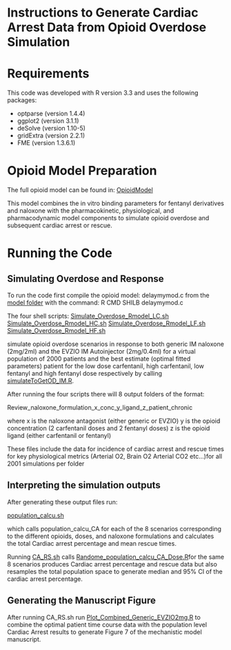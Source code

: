 ﻿# Instructions to Generate Cardiac Arrest Data from Opioid Overdose Simulation


# Requirements
This code was developed with R version 3.3 and uses the following packages:

* optparse (version 1.4.4)
* ggplot2 (version 3.1.1)
* deSolve (version 1.10-5)
* gridExtra (version 2.2.1)
* FME (version 1.3.6.1)

# Opioid Model Preparation
The full opioid model can be found in: [OpioidModel](https://github.com/FDA/Mechanistic-PK-PD-Model-to-Rescue-Opiod-Overdose/Figure_7/models/modelWithSimpleVentilatoryCollapse_IM/delaymymod.c)

This model combines the in vitro binding parameters for fentanyl derivatives and naloxone with the pharmacokinetic, physiological, and pharmacodynamic model components to simulate opioid overdose and subsequent cardiac arrest or rescue.

# Running the Code

## Simulating Overdose and Response

To run the code first compile the opioid model: delaymymod.c from the [model folder](https://github.com/FDA/Mechanistic-PK-PD-Model-to-Rescue-Opiod-Overdose/Figure_7/models/modelWithSimpleVentilatoryCollapse_IM/)
with the command:  R CMD SHILB delaymymod.c

The four shell scripts:
[Simulate_Overdose_Rmodel_LC.sh](https://github.com/FDA/Mechanistic-PK-PD-Model-to-Rescue-Opiod-Overdose/blob/main/Figure_7/Simulate_Overdose_Rmodel_LC.sh)
[Simulate_Overdose_Rmodel_HC.sh](https://github.com/FDA/Mechanistic-PK-PD-Model-to-Rescue-Opiod-Overdose/blob/main/Figure_7/Simulate_Overdose_Rmodel_HC.sh)
[Simulate_Overdose_Rmodel_LF.sh](https://github.com/FDA/Mechanistic-PK-PD-Model-to-Rescue-Opiod-Overdose/blob/main/Figure_7/Simulate_Overdose_Rmodel_LF.sh)
[Simulate_Overdose_Rmodel_HF.sh](https://github.com/FDA/Mechanistic-PK-PD-Model-to-Rescue-Opiod-Overdose/blob/main/Figure_7/Simulate_Overdose_Rmodel_HF.sh)

simulate opioid overdose scenarios in response to both generic IM naloxone (2mg/2ml) and the EVZIO IM Autoinjector (2mg/0.4ml) for a virtual population of 2000 patients and the best estimate (optimal fitted parameters) patient for the low dose carfentanil, high carfentanil, low fentanyl and high fentanyl dose respectively by calling [simulateToGetOD_IM.R](https://github.com/FDA/Mechanistic-PK-PD-Model-to-Rescue-Opiod-Overdose/blob/main/Figure_7/simulateToGetOD_IM.R). 

After running the four scripts there will 8 output folders of the format: 

Review_naloxone_formulation_x_conc_y_ligand_z_patient_chronic 

where x is the naloxone antagonist (either generic or EVZIO)
	y is the opioid concentration (2 carfentanil doses and 2 fentanyl doses)
	z is the opioid ligand (either carfentanil or fentanyl) 

These files include the data for incidence of cardiac arrest and rescue times for key physiological metrics (Arterial O2, Brain O2 Arterial CO2 etc…)for all 2001 simulations per folder 

## Interpreting the simulation outputs 

After generating these output files run: 

[population_calcu.sh](https://github.com/FDA/Mechanistic-PK-PD-Model-to-Rescue-Opiod-Overdose/blob/main/Figure_7/population_calcu.sh) 

which calls population_calcu_CA for each of the 8 scenarios corresponding to the different opioids, doses, and naloxone formulations and calculates the total Cardiac arrest percentage and mean rescue times. 

Running [CA_RS.sh](https://github.com/FDA/Mechanistic-PK-PD-Model-to-Rescue-Opiod-Overdose/blob/main/Figure_7/CA_RS.sh) calls 
[Randome_population_calcu_CA_Dose.R](https://github.com/FDA/Mechanistic-PK-PD-Model-to-Rescue-Opiod-Overdose/blob/main/Figure_7/Randome_population_calcu_CA_Dose.R)for the same 8 scenarios produces Cardiac arrest percentage and rescue data but also resamples the total population space to generate median and 95% CI of the cardiac arrest percentage. 


## Generating the Manuscript Figure 

After running CA_RS.sh run [Plot_Combined_Generic_EVZIO2mg.R](https://github.com/FDA/Mechanistic-PK-PD-Model-to-Rescue-Opiod-Overdose/blob/main/Figure_7/plot_combine_2mg_AND_EVZIO/Plot_Combined_Generic_EVZIO2mg.R) to combine the optimal patient time course data with the population level Cardiac Arrest results to generate Figure 7 of the mechanistic model manuscript. 

